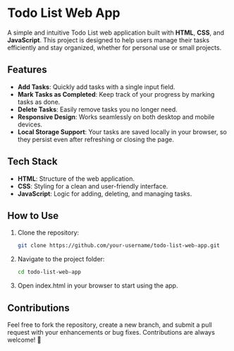 # Todo List Web App

A simple and intuitive Todo List web application built with **HTML**, **CSS**, and **JavaScript**. This project is designed to help users manage their tasks efficiently and stay organized, whether for personal use or small projects.

## Features
- **Add Tasks**: Quickly add tasks with a single input field.
- **Mark Tasks as Completed**: Keep track of your progress by marking tasks as done.
- **Delete Tasks**: Easily remove tasks you no longer need.
- **Responsive Design**: Works seamlessly on both desktop and mobile devices.
- **Local Storage Support**: Your tasks are saved locally in your browser, so they persist even after refreshing or closing the page.

## Tech Stack
- **HTML**: Structure of the web application.
- **CSS**: Styling for a clean and user-friendly interface.
- **JavaScript**: Logic for adding, deleting, and managing tasks.

## How to Use
1. Clone the repository:
   ```bash
   git clone https://github.com/your-username/todo-list-web-app.git
2. Navigate to the project folder:
      ```bash
   cd todo-list-web-app
3. Open index.html in your browser to start using the app.

## Contributions
Feel free to fork the repository, create a new branch, and submit a pull request with your enhancements or bug fixes. Contributions are always welcome! 🎉
